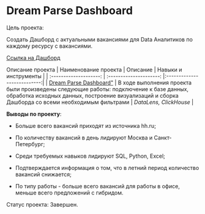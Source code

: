 # Dream Parse Dashboard

Цель проекта: 

Создать Дашборд с актуальными вакансиями для Data Аналитиков по каждому ресурсу с вакансиями. 

[Ссылка на Дашборд](https://datalens.yandex.ru/heiqv3mk0k4k6-dream-parse-dashboard?state=e94b1d68113)

 Описание проекта
| Наименование проекта | Описание | Навыки и инструменты  |
| :--------------------: | :---------------------: |:---------------------------:|
| [Dream Parse Dashboard"](https://datalens.yandex.ru/heiqv3mk0k4k6-dream-parse-dashboard?state=e94b1d68113) | В ходе выполнения проекта были произведены следующие работы: подключение к базе данных, обработка исходных данных, построение визуализаций и сборка Дашборда со всеми необходимым фильтрами | *DataLens, ClickHouse* |

**Выводы по проекту**:

- Больше всего вакансий приходят из источника hh.ru;

- По количеству вакансий в день лидируют Москва и Санкт-Петербург;

- Среди требуемых навыков лидируют SQL, Python, Excel;

- Подтверждается информация о том, что в летний период количество вакансий снижается;

- По типу работы - больше всего вакансий для работы в офисе, меньше всего предложений с гибридом.
  

  
  
  
Статус проекта: Завершен.



